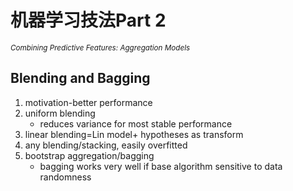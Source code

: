 # 机器学习技法Part 2   

<sub>*Combining Predictive Features: Aggregation Models*</sub>   

## Blending and Bagging
1. motivation-better performance
2. uniform blending
   * reduces variance for most stable performance
3. linear blending=Lin model+ hypotheses as transform
4. any blending/stacking, easily overfitted
5. bootstrap aggregation/bagging
   * bagging works very well if base algorithm sensitive to data randomness